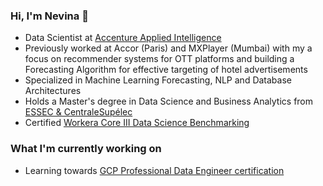 ### Hi, I'm Nevina 👋

- Data Scientist at [Accenture Applied Intelligence](https://www.accenture.com/gb-en/services/ai-artificial-intelligence-index)
- Previously worked at Accor (Paris) and MXPlayer (Mumbai) with my a focus on recommender systems for OTT platforms and building a Forecasting Algorithm for effective targeting of hotel advertisements
- Specialized in Machine Learning Forecasting, NLP and Database Architectures
- Holds a Master's degree in Data Science and Business Analytics from [ESSEC & CentraleSupélec](https://www.essec.edu/en/program/mscs/master-data-sciences-business-analytics/)
- Certified [Workera Core III Data Science Benchmarking](https://skills.workera.ai/resources/data-scientist/)

### What I'm currently working on
- Learning towards [GCP Professional Data Engineer certification](https://cloud.google.com/learn/certification/data-engineer)

<!--
**nevinadalal/nevinadalal** is a ✨ _special_ ✨ repository because its `README.md` (this file) appears on your GitHub profile.

Here are some ideas to get you started:

- 🔭 I’m currently working on ...
- 🌱 I’m currently learning ...
- 👯 I’m looking to collaborate on ...
- 🤔 I’m looking for help with ...
- 💬 Ask me about ...
- 📫 How to reach me: ...
- 😄 Pronouns: ...
- ⚡ Fun fact: ...
-->
